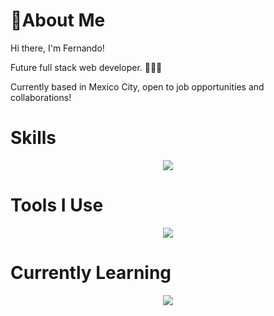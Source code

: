 # 💫About Me
Hi there, I'm Fernando! 

Future full stack web developer. 👨🏻‍💻

Currently based in Mexico City, open to job opportunities and collaborations!

# Skills
<p align="center">
  <a href="https://skillicons.dev">
    <img src="https://skillicons.dev/icons?i=html,css,js,python,github,git" />
  </a>
</p>

# Tools I Use
<p align="center">
  <a href="https://skillicons.dev">
    <img src="https://skillicons.dev/icons?i=vscode" />
  </a>
</p>

# Currently Learning
<p align="center">
  <a href="https://skillicons.dev">
    <img src="https://skillicons.dev/icons?i=nodejs,express,vue,sequelize,tailwind" />
  </a>
</p>
